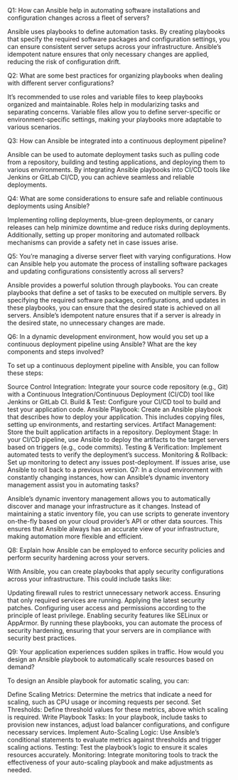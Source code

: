 Q1: How can Ansible help in automating software installations and configuration changes across a fleet of servers?

Ansible uses playbooks to define automation tasks. By creating playbooks that specify the required software packages and configuration settings, you can ensure consistent server setups across your infrastructure. Ansible’s idempotent nature ensures that only necessary changes are applied, reducing the risk of configuration drift.

Q2: What are some best practices for organizing playbooks when dealing with different server configurations?

It’s recommended to use roles and variable files to keep playbooks organized and maintainable. Roles help in modularizing tasks and separating concerns. Variable files allow you to define server-specific or environment-specific settings, making your playbooks more adaptable to various scenarios.

Q3: How can Ansible be integrated into a continuous deployment pipeline?

Ansible can be used to automate deployment tasks such as pulling code from a repository, building and testing applications, and deploying them to various environments. By integrating Ansible playbooks into CI/CD tools like Jenkins or GitLab CI/CD, you can achieve seamless and reliable deployments.

Q4: What are some considerations to ensure safe and reliable continuous deployments using Ansible?

Implementing rolling deployments, blue-green deployments, or canary releases can help minimize downtime and reduce risks during deployments. Additionally, setting up proper monitoring and automated rollback mechanisms can provide a safety net in case issues arise.

Q5: You’re managing a diverse server fleet with varying configurations. How can Ansible help you automate the process of installing software packages and updating configurations consistently across all servers?

Ansible provides a powerful solution through playbooks. You can create playbooks that define a set of tasks to be executed on multiple servers. By specifying the required software packages, configurations, and updates in these playbooks, you can ensure that the desired state is achieved on all servers. Ansible’s idempotent nature ensures that if a server is already in the desired state, no unnecessary changes are made.

Q6: In a dynamic development environment, how would you set up a continuous deployment pipeline using Ansible? What are the key components and steps involved?

To set up a continuous deployment pipeline with Ansible, you can follow these steps:

Source Control Integration: Integrate your source code repository (e.g., Git) with a Continuous Integration/Continuous Deployment (CI/CD) tool like Jenkins or GitLab CI.
Build & Test: Configure your CI/CD tool to build and test your application code.
Ansible Playbook: Create an Ansible playbook that describes how to deploy your application. This includes copying files, setting up environments, and restarting services.
Artifact Management: Store the built application artifacts in a repository.
Deployment Stage: In your CI/CD pipeline, use Ansible to deploy the artifacts to the target servers based on triggers (e.g., code commits).
Testing & Verification: Implement automated tests to verify the deployment’s success.
Monitoring & Rollback: Set up monitoring to detect any issues post-deployment. If issues arise, use Ansible to roll back to a previous version.
Q7: In a cloud environment with constantly changing instances, how can Ansible’s dynamic inventory management assist you in automating tasks?

Ansible’s dynamic inventory management allows you to automatically discover and manage your infrastructure as it changes. Instead of maintaining a static inventory file, you can use scripts to generate inventory on-the-fly based on your cloud provider’s API or other data sources. This ensures that Ansible always has an accurate view of your infrastructure, making automation more flexible and efficient.

Q8: Explain how Ansible can be employed to enforce security policies and perform security hardening across your servers.

With Ansible, you can create playbooks that apply security configurations across your infrastructure. This could include tasks like:

Updating firewall rules to restrict unnecessary network access.
Ensuring that only required services are running.
Applying the latest security patches.
Configuring user access and permissions according to the principle of least privilege.
Enabling security features like SELinux or AppArmor.
By running these playbooks, you can automate the process of security hardening, ensuring that your servers are in compliance with security best practices.

Q9: Your application experiences sudden spikes in traffic. How would you design an Ansible playbook to automatically scale resources based on demand?

To design an Ansible playbook for automatic scaling, you can:

Define Scaling Metrics: Determine the metrics that indicate a need for scaling, such as CPU usage or incoming requests per second.
Set Thresholds: Define threshold values for these metrics, above which scaling is required.
Write Playbook Tasks: In your playbook, include tasks to provision new instances, adjust load balancer configurations, and configure necessary services.
Implement Auto-Scaling Logic: Use Ansible’s conditional statements to evaluate metrics against thresholds and trigger scaling actions.
Testing: Test the playbook’s logic to ensure it scales resources accurately.
Monitoring: Integrate monitoring tools to track the effectiveness of your auto-scaling playbook and make adjustments as needed.
